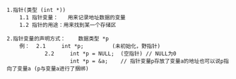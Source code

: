 	1.指针(类型 (int *))
		1.1 指针变量：	用来记录地址数据的变量
		1.2 指针的用途：用来找到某一个存储区

	2.指针变量的声明方式：	数据类型 *p
		例：	2.1 	int *p; 		(未初始化，野指针)
				2.2 	int *p = NULL; 	(空指针) // NULL为0
						int *p = &a;	// 指针变量p存放了变量a的地址也可以说p指向了变量a (p与变量a进行了捆绑)


	